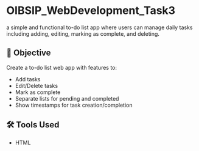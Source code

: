 # OIBSIP_WebDevelopment_Task3
a simple and functional to-do list app where users can manage daily tasks including adding, editing, marking as complete, and deleting.
## 🚀 Objective
Create a to-do list web app with features to:
- Add tasks
- Edit/Delete tasks
- Mark as complete
- Separate lists for pending and completed
- Show timestamps for task creation/completion

## 🛠️ Tools Used
- HTML

